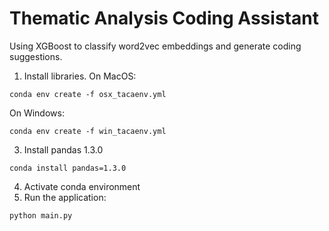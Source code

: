 # Thematic Analysis Coding Assistant

Using XGBoost to classify word2vec embeddings and generate coding suggestions.

1) Install libraries. On MacOS:

```
conda env create -f osx_tacaenv.yml
```

On Windows:

```
conda env create -f win_tacaenv.yml
```

3) Install pandas 1.3.0
```
conda install pandas=1.3.0
```
4) Activate conda environment
5) Run the application:

```
python main.py
```
